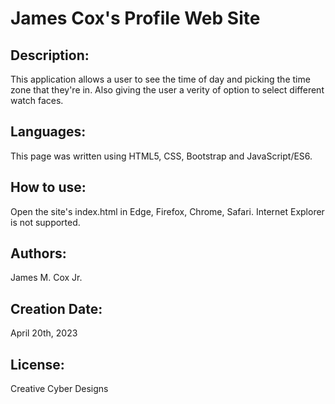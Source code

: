 # James Cox's Profile Web Site
## Description:
This application allows a user to see the time of day and picking the time zone that they're in. Also giving the user a verity of option to select different watch faces.
## Languages:
This page was written using HTML5, CSS, Bootstrap and JavaScript/ES6.
## How to use:
Open the site's index.html in Edge, Firefox, Chrome, Safari. Internet Explorer is not supported.
## Authors:
James M. Cox Jr.
## Creation Date:
April 20th, 2023
## License:
Creative Cyber Designs